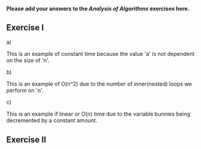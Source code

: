 #### Please add your answers to the **_Analysis of Algorithms_** exercises here.

## Exercise I

a)

<!-- ```python
a)  a = 0
    while (a < n * n * n):
      a = a + n * n
``` -->

This is an example of constant time because the value 'a' is not dependent on the size of 'n'.

b)

<!-- ```
b)  sum = 0
    for i in range(n):
      j = 1
      while j < n:
        j *= 2
        sum += 1
``` -->

This is an example of O(n^2) due to the number of inner(nested) loops we perform on 'n'.

c)

<!-- ```
c)  def bunnyEars(bunnies):
      if bunnies == 0:
        return 0

      return 2 + bunnyEars(bunnies-1)
``` -->

This is an example if linear or O(n) time due to the variable bunnies being decremented by a constant amount.

## Exercise II

<!-- Suppose that you have an n-story building and plenty of eggs. Suppose also that an egg gets broken if it is thrown off floor f or higher, and doesn't get broken if dropped off a floor less than floor f. Devise a strategy to determine the value of f such that the number of dropped + broken eggs is minimized.

Write out your proposed algorithm in plain English or pseudocode AND give the runtime complexity of your solution. -->
